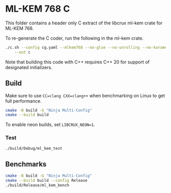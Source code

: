 # ML-KEM 768 C

This folder contains a header only C extract of the libcrux ml-kem crate for ML-KEM 768.

To re-generate the C coder, run the following in the ml-kem crate.

```bash
./c.sh --config cg.yaml --mlkem768 --no-glue --no-unrolling --no-karamel_include \
    --out c
```

Note that building this code with C++ requires C++ 20 for support of designated initializers.

## Build

Make sure to use `CC=clang CXX=clang++` when benchmarking on Linux to get full performance.

```bash
cmake -B build -G "Ninja Multi-Config"
cmake --build build
```

To enable neon builds, set `LIBCRUX_NEON=1`.

### Test

```bash
./build/Debug/ml_kem_test
```

## Benchmarks

```bash
cmake -B build -G "Ninja Multi-Config"
cmake --build build --config Release
./build/Release/ml_kem_bench
```
